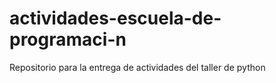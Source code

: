 # actividades-escuela-de-programaci-n
Repositorio para la entrega de actividades del taller de python
